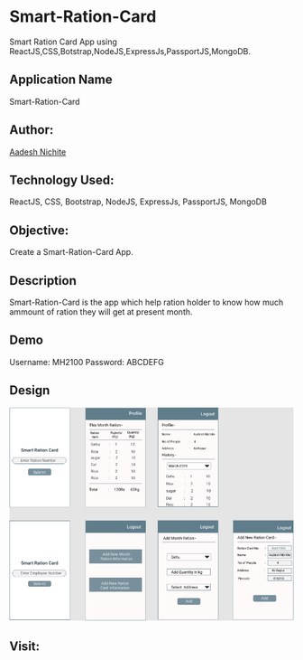 # Smart-Ration-Card

Smart Ration Card App using ReactJS,CSS,Botstrap,NodeJS,ExpressJs,PassportJS,MongoDB.

## Application Name

Smart-Ration-Card

## Author:

[Aadesh Nichite](https://github.com/AadeshNichite)


## Technology Used:

ReactJS, CSS, Bootstrap, NodeJS, ExpressJs, PassportJS, MongoDB

## Objective:

Create a Smart-Ration-Card App.

## Description

Smart-Ration-Card is the app which help ration holder to know how much ammount of ration they will get at present month.

## Demo 
Username: MH2100
Password: ABCDEFG

## Design

![Drag Racing](./client/src/images/Untitled.png)


## Visit:
